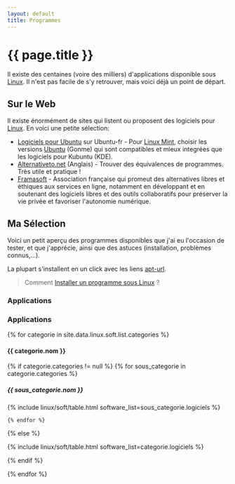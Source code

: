 ```yaml
---
layout: default
title: Programmes
---
```


# {{ page.title }}

Il existe des centaines (voire des milliers) d'applications disponible sous [Linux](../README.md). Il n'est pas facile de s'y retrouver, mais voici déjà un point de départ.

## Sur le Web

Il existe énormément de sites qui listent ou proposent des logiciels
pour [Linux](../README.md). En voici une petite sélection:

- [Logiciels pour Ubuntu](http://doc.ubuntu-fr.org/logiciels) sur Ubuntu-fr - Pour [Linux Mint](../dist/Mint.md), choisir les versions [Ubuntu](../dist/Ubuntu.md) (Gonme) qui sont compatibles et mieux integrées que les logiciels pour Kubuntu (KDE).
- [Alternativeto.net](http://alternativeto.net/) (Anglais) - Trouver des équivalences de programmes. Très utile et pratique !
- [Framasoft](http://www.framasoft.net/) - Association française qui promeut des alternatives libres et éthiques aux services en ligne, notamment en développant et en soutenant des logiciels libres et des outils collaboratifs pour préserver la vie privée et favoriser l'autonomie numérique.

## Ma Sélection

Voici un petit aperçu des programmes disponibles que j'ai eu l'occasion de tester, et que j'apprécie, ainsi que des astuces (installation, problèmes connus,...).

La plupart s'installent en un click avec les liens [apt-url](../system/apturl).

> Comment [Installer un programme sous Linux](../system/Installer_un_programme_sous_Linux.md) ?

### Applications

### Applications

{% for categorie in site.data.linux.soft.list.categories %}

#### {{ categorie.nom }}

  {% if categorie.categories != null %}
    {% for sous_categorie in categorie.categories %}

##### {{ sous_categorie.nom }}

{% include linux/soft/table.html software_list=sous_categorie.logiciels %}

    {% endfor %}
  {% else %}

{% include linux/soft/table.html software_list=categorie.logiciels %}

  {% endif %}

{% endfor %}
